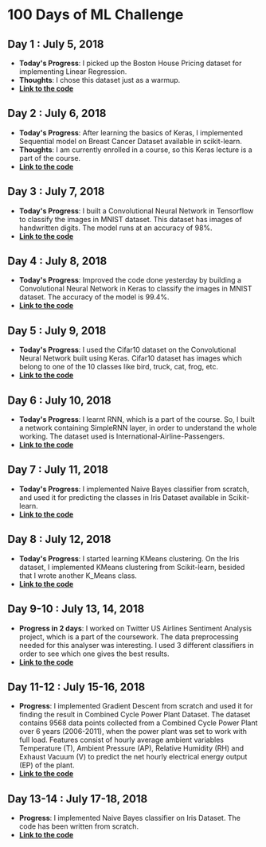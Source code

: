 # 100 Days of ML Challenge 

## Day 1 : July 5, 2018

* **Today's Progress**: I picked up the Boston House Pricing dataset for implementing Linear Regression. 
* **Thoughts**: I chose this dataset just as a warmup.
* [**Link to the code**](https://github.com/chhavi02/100DaysofML/tree/master/Day1%20-%20Linear%20Regression)

## Day 2 : July 6, 2018

* **Today's Progress**: After learning the basics of Keras, I implemented Sequential model on Breast Cancer Dataset available in scikit-learn.
* **Thoughts**: I am currently enrolled in a course, so this Keras lecture is a part of the course.
* [**Link to the code**](https://github.com/chhavi02/100DaysofML/tree/master/Day2%20-%20Intro%20to%20Keras)

## Day 3 : July 7, 2018

* **Today's Progress**: I built a Convolutional Neural Network in Tensorflow to classify the images in MNIST dataset. This dataset has images of handwritten digits. The model runs at an accuracy of 98%.
* [**Link to the code**](https://github.com/chhavi02/100DaysofML/tree/master/Day3%20-%20CNN%20MNIST%20tensorflow)


## Day 4 : July 8, 2018

* **Today's Progress**: Improved the code done yesterday by building a Convolutional Neural Network in Keras to classify the images in MNIST dataset. The accuracy of the model is 99.4%.
* [**Link to the code**](https://github.com/chhavi02/100DaysofML/tree/master/Day4%20-%20CNN%20MNIST%20keras)


## Day 5 : July 9, 2018

* **Today's Progress**: I used the Cifar10 dataset on the Convolutional Neural Network built using Keras. Cifar10 dataset has images which belong to one of the 10 classes like bird, truck, cat, frog, etc.
* [**Link to the code**](https://github.com/chhavi02/100DaysofML/tree/master/Day5%20-%20CNN%20Cifar10%20keras)


## Day 6 : July 10, 2018

* **Today's Progress**: I learnt RNN, which is a part of the course. So, I built a network containing SimpleRNN layer, in order to understand the whole working. The dataset used is International-Airline-Passengers. 
* [**Link to the code**](https://github.com/chhavi02/100DaysofML/tree/master/Day6%20-%20SimpleRnn)


## Day 7 : July 11, 2018

* **Today's Progress**: I implemented Naive Bayes classifier from scratch, and used it for predicting the classes in Iris Dataset available in Scikit-learn.
* [**Link to the code**](https://github.com/chhavi02/100DaysofML/tree/master/Day7%20-%20Naive%20Bayes)


## Day 8 : July 12, 2018

* **Today's Progress**: I started learning KMeans clustering. On the Iris dataset, I implemented KMeans clustering from Scikit-learn, besided that I wrote another K_Means class. 
* [**Link to the code**](https://github.com/chhavi02/100DaysofML/tree/master/Day8%20-%20KMeans)

## Day 9-10 : July 13, 14, 2018

* **Progress in 2 days**: I worked on Twitter US Airlines Sentiment Analysis project, which is a part of the coursework. The data preprocessing needed for this analyser was interesting. I used 3 different classifiers in order to see which one gives the best results. 
* [**Link to the code**](https://github.com/chhavi02/100DaysofML/tree/master/Day9-10-Twitter%20Sentiment%20Analysis)

## Day 11-12 : July 15-16, 2018

* **Progress**: I implemented Gradient Descent from scratch and used it for finding the result in Combined Cycle Power Plant Dataset. The dataset contains 9568 data points collected from a Combined Cycle Power Plant over 6 years (2006-2011), when the power plant was set to work with full load. Features consist of hourly average ambient variables Temperature (T), Ambient Pressure (AP), Relative Humidity (RH) and Exhaust Vacuum (V) to predict the net hourly electrical energy output (EP) of the plant.
* [**Link to the code**](https://github.com/chhavi02/100DaysofML/tree/master/Day11-12-Gradient%20Descent)

## Day 13-14 : July 17-18, 2018

* **Progress**: I implemented Naive Bayes classifier on Iris Dataset. The code has been written from scratch.
* [**Link to the code**](https://github.com/chhavi02/100DaysofML/tree/master/Day13-14-Naive%20Bayes)
